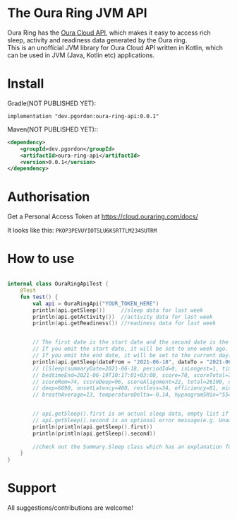 The Oura Ring JVM API
===================
Oura Ring has the [Oura Cloud API](https://cloud.ouraring.com/docs/), which makes it easy to access rich sleep, activity and readiness data generated by the Oura ring.  
This is an unofficial JVM library for Oura Cloud API written in Kotlin, which can be used in JVM (Java, Kotlin etc) applications.


Install
====================
Gradle(NOT PUBLISHED YET):
```
implementation "dev.pgordon:oura-ring-api:0.0.1"
```

Maven(NOT PUBLISHED YET)::
```xml
<dependency>
    <groupId>dev.pgordon</groupId>
    <artifactId>oura-ring-api</artifactId>
    <version>0.0.1</version>
</dependency>
```
Authorisation
====================
Get a Personal Access Token at https://cloud.ouraring.com/docs/  

It looks like this: `PKOP3PEVUYIOTSLU6KSRTTLM234SUTRM`

How to use
====================

```kotlin

internal class OuraRingApiTest {
    @Test
    fun test() {
        val api = OuraRingApi("YOUR_TOKEN_HERE")
        println(api.getSleep())     //sleep data for last week
        println(api.getActivity())  //activity data for last week
        println(api.getReadiness()) //readiness data for last week


        // The first date is the start date and the second date is the end date (inclusive). 
        // If you omit the start date, it will be set to one week ago. 
        // If you omit the end date, it will be set to the current day.
        println(api.getSleep(dateFrom = "2021-06-18", dateTo = "2021-06-19"))
        // ([Sleep(summaryDate=2021-06-18, periodId=0, isLongest=1, timezone=180, bedtimeStart=2021-06-19T01:21:01+03:00, 
        // bedtimeEnd=2021-06-19T10:17:01+03:00, score=70, scoreTotal=75, scoreDisturbances=63, scoreEfficiency=74, scoreLatency=81, 
        // scoreRem=74, scoreDeep=96, scoreAlignment=22, total=26100, duration=32160, awake=6060, light=13950, rem=5460, 
        // deep=6690, onsetLatency=480, restless=34, efficiency=81, midpointTime=15840, hrLowest=48, hrAverage=55.11, rmssd=52, 
        // breathAverage=13, temperatureDelta=-0.14, hypnogram5Min="554444", hr5Min= [66,65,64])], null)


        // api.getSleep().first is an actual sleep data, empty list if error has occured
        // api.getSleep().second is an optional error message(e.g. Unauthorized)
        println(println(api.getSleep().first))
        println(println(api.getSleep().second))
        
        //check out the Summary.Sleep class which has an explanation for every field(e.g. sleep score)
    }
}

```
Support
====================
All suggestions/contributions are welcome!


